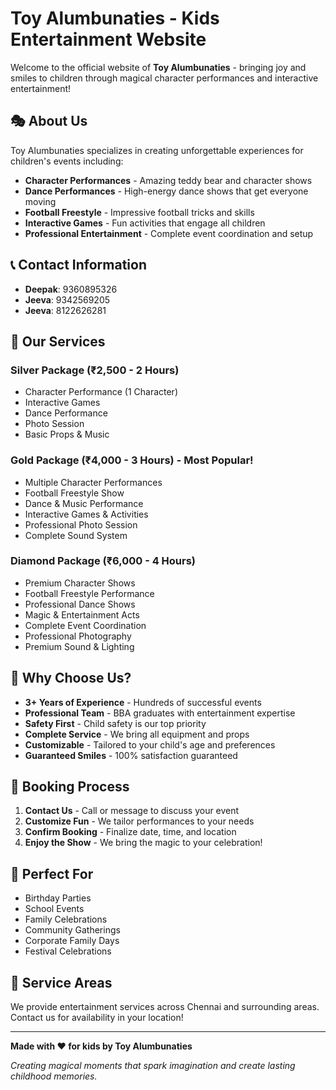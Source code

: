 # Toy Alumbunaties - Kids Entertainment Website

Welcome to the official website of **Toy Alumbunaties** - bringing joy and smiles to children through magical character performances and interactive entertainment!

## 🎭 About Us

Toy Alumbunaties specializes in creating unforgettable experiences for children's events including:

- **Character Performances** - Amazing teddy bear and character shows
- **Dance Performances** - High-energy dance shows that get everyone moving
- **Football Freestyle** - Impressive football tricks and skills
- **Interactive Games** - Fun activities that engage all children
- **Professional Entertainment** - Complete event coordination and setup

## 📞 Contact Information

- **Deepak**: 9360895326
- **Jeeva**: 9342569205  
- **Jeeva**: 8122626281

## 🎪 Our Services

### Silver Package (₹2,500 - 2 Hours)
- Character Performance (1 Character)
- Interactive Games
- Dance Performance
- Photo Session
- Basic Props & Music

### Gold Package (₹4,000 - 3 Hours) - Most Popular!
- Multiple Character Performances
- Football Freestyle Show
- Dance & Music Performance
- Interactive Games & Activities
- Professional Photo Session
- Complete Sound System

### Diamond Package (₹6,000 - 4 Hours)
- Premium Character Shows
- Football Freestyle Performance
- Professional Dance Shows
- Magic & Entertainment Acts
- Complete Event Coordination
- Professional Photography
- Premium Sound & Lighting

## 🌟 Why Choose Us?

- **3+ Years of Experience** - Hundreds of successful events
- **Professional Team** - BBA graduates with entertainment expertise
- **Safety First** - Child safety is our top priority
- **Complete Service** - We bring all equipment and props
- **Customizable** - Tailored to your child's age and preferences
- **Guaranteed Smiles** - 100% satisfaction guaranteed

## 📅 Booking Process

1. **Contact Us** - Call or message to discuss your event
2. **Customize Fun** - We tailor performances to your needs
3. **Confirm Booking** - Finalize date, time, and location
4. **Enjoy the Show** - We bring the magic to your celebration!

## 🎉 Perfect For

- Birthday Parties
- School Events
- Family Celebrations
- Community Gatherings
- Corporate Family Days
- Festival Celebrations

## 📍 Service Areas

We provide entertainment services across Chennai and surrounding areas. Contact us for availability in your location!

---

**Made with ❤️ for kids by Toy Alumbunaties**

*Creating magical moments that spark imagination and create lasting childhood memories.*